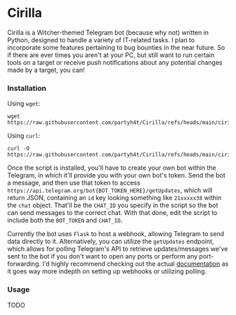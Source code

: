 # Cirilla

Cirilla is a Witcher-themed Telegram bot (because why not) written in Python, designed to handle a variety of IT-related tasks. I plan to incorporate some features pertaining to bug bounties in the near future. So if there are ever times you aren't at your PC, but still want to run certain tools on a target or receive push notifications about any potential changes made by a target, you can!


### Installation
Using `wget`:
```
wget https://raw.githubusercontent.com/partyh4t/Cirilla/refs/heads/main/cirilla.py
```

Using `curl`:
```
curl -O https://raw.githubusercontent.com/partyh4t/Cirilla/refs/heads/main/cirilla.py
```

Once the script is installed, you'll have to create your own bot within the Telegram, in which it'll provide you with your own bot's token. Send the bot a message, and then use that token to access `https://api.telegram.org/bot{BOT_TOKEN_HERE}/getUpdates`, which will return JSON, containing an `id` key looking something like `21xxxxx38` within the `chat` object. That'll be the `CHAT_ID` you specify in the script so the bot can send messages to the correct chat. With that done, edit the script to include both the `BOT_TOKEN` and `CHAT_ID`.

Currently the bot uses `Flask` to host a webhook, allowing Telegram to send data directly to it. Alternatively, you can utilize the `getUpdates` endpoint, which allows for polling Telegram's API to retrieve updates/messages we've sent to the bot if you don't want to open any ports or perform any port-forwarding. I'd highly recommend checking out the actual [documentation](https://core.telegram.org/bots/webhooks) as it goes way more indepth on setting up webhooks or utilizing polling.

### Usage
TODO
